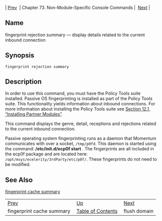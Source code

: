| [Prev](console_commands.fingerprint_cache_summary)  | Chapter 73. Non-Module-Specific Console Commands |  [Next](console_commands.flush_domain) |

<a name="console_commands.fingerprint_rejection_summary"></a>
## Name

fingerprint rejection summary — display details related to the current inbound connection

## Synopsis

`fingerprint rejection summary`

<a name="idp14254112"></a>
## Description

In order to use this command, you must have the Policy Tools suite installed. Passive OS fingerprinting is installed as part of the Policy Tools suite. This functionality yields information about inbound connections. For more information about installing the Policy Tools suite see [Section 12.1, “Installing Partner Modules”](post_installation#install.additional.packages "12.1. Installing Partner Modules").

This command displays the genre, detail, receptions and rejections related to the current inbound connection.

Passive operating system fingerprinting runs as a daemon that Momentum communicates with over a socket, `/tmp/p0fd`. This daemon is started using the command: **/etc/init.d/ecp0f start** . The fingerprints are all included in the ecp0f package and are located here: `/opt/msys/ecelerity/3rdParty/etc/p0f/`. These fingerprints do not need to be modified.

<a name="idp14260096"></a>
## See Also

[fingerprint cache summary](console_commands.fingerprint_cache_summary "fingerprint cache summary")

|     |     |     |
| --- | --- | --- |
| [Prev](console_commands.fingerprint_cache_summary)  | [Up](console.cmds.ref) |  [Next](console_commands.flush_domain) |
| fingerprint cache summary  | [Table of Contents](index) |  flush domain |

